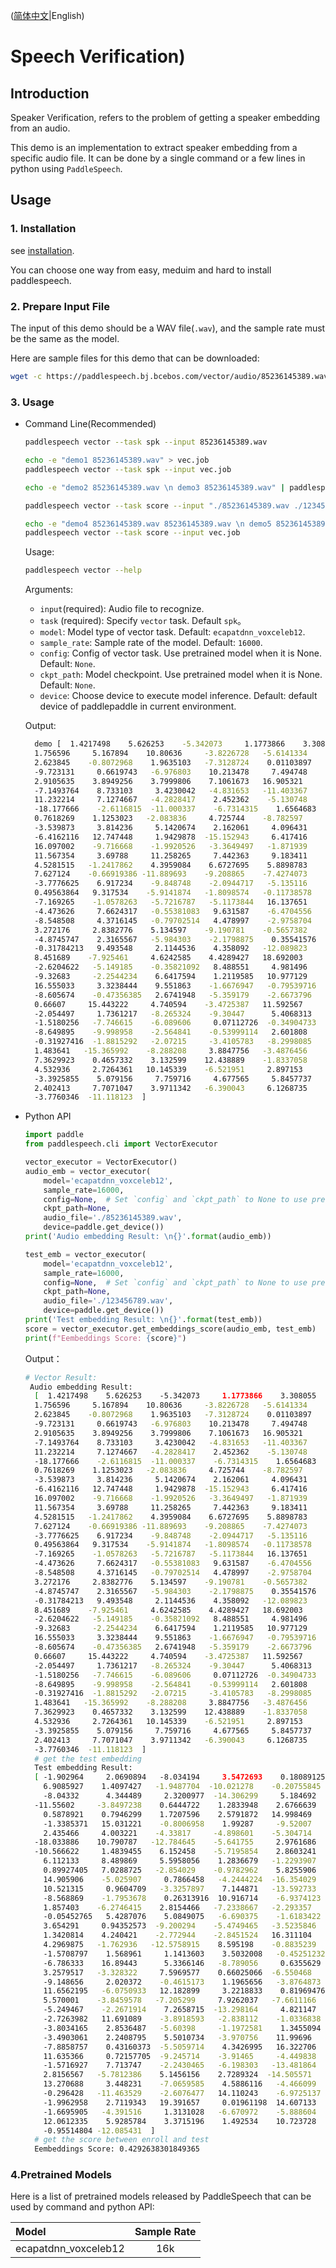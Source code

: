 ([简体中文](./README_cn.md)|English)
# Speech Verification)

## Introduction

Speaker Verification, refers to the problem of getting a speaker embedding from an audio. 

This demo is an implementation to extract speaker embedding from a specific audio file. It can be done by a single command or a few lines in python using `PaddleSpeech`. 

## Usage
### 1. Installation
see [installation](https://github.com/PaddlePaddle/PaddleSpeech/blob/develop/docs/source/install.md).

You can choose one way from easy, meduim and hard to install paddlespeech.

### 2. Prepare Input File
The input of this demo should be a WAV file(`.wav`), and the sample rate must be the same as the model.

Here are sample files for this demo that can be downloaded:
```bash
wget -c https://paddlespeech.bj.bcebos.com/vector/audio/85236145389.wav
```

### 3. Usage
- Command Line(Recommended)
  ```bash
  paddlespeech vector --task spk --input 85236145389.wav

  echo -e "demo1 85236145389.wav" > vec.job
  paddlespeech vector --task spk --input vec.job

  echo -e "demo2 85236145389.wav \n demo3 85236145389.wav" | paddlespeech vector --task spk

  paddlespeech vector --task score --input "./85236145389.wav ./123456789.wav"
  
  echo -e "demo4 85236145389.wav 85236145389.wav \n demo5 85236145389.wav 123456789.wav" > vec.job
  paddlespeech vector --task score --input vec.job
  ```
  
  Usage:
  ```bash
  paddlespeech vector --help
  ```
  Arguments:
  - `input`(required): Audio file to recognize.
  - `task` (required): Specify `vector` task. Default `spk`。
  - `model`: Model type of vector task. Default: `ecapatdnn_voxceleb12`.
  - `sample_rate`: Sample rate of the model. Default: `16000`.
  - `config`: Config of vector task. Use pretrained model when it is None. Default: `None`.
  - `ckpt_path`: Model checkpoint. Use pretrained model when it is None. Default: `None`.
  - `device`: Choose device to execute model inference. Default: default device of paddlepaddle in current environment.

  Output:

  ```bash
    demo [  1.4217498    5.626253    -5.342073     1.1773866    3.308055
    1.756596     5.167894    10.80636     -3.8226728   -5.6141334
    2.623845    -0.8072968    1.9635103   -7.3128724    0.01103897
    -9.723131     0.6619743   -6.976803    10.213478     7.494748
    2.9105635    3.8949256    3.7999806    7.1061673   16.905321
    -7.1493764    8.733103     3.4230042   -4.831653   -11.403367
    11.232214     7.1274667   -4.2828417    2.452362    -5.130748
    -18.177666    -2.6116815  -11.000337    -6.7314315    1.6564683
    0.7618269    1.1253023   -2.083836     4.725744    -8.782597
    -3.539873     3.814236     5.1420674    2.162061     4.096431
    -6.4162116   12.747448     1.9429878  -15.152943     6.417416
    16.097002    -9.716668    -1.9920526   -3.3649497   -1.871939
    11.567354     3.69788     11.258265     7.442363     9.183411
    4.5281515   -1.2417862    4.3959084    6.6727695    5.8898783
    7.627124    -0.66919386 -11.889693    -9.208865    -7.4274073
    -3.7776625    6.917234    -9.848748    -2.0944717   -5.135116
    0.49563864   9.317534    -5.9141874   -1.8098574   -0.11738578
    -7.169265    -1.0578263   -5.7216787   -5.1173844   16.137651
    -4.473626     7.6624317   -0.55381083   9.631587    -6.4704556
    -8.548508     4.3716145   -0.79702514   4.478997    -2.9758704
    3.272176     2.8382776    5.134597    -9.190781    -0.5657382
    -4.8745747    2.3165567   -5.984303    -2.1798875    0.35541576
    -0.31784213   9.493548     2.1144536    4.358092   -12.089823
    8.451689    -7.925461     4.6242585    4.4289427   18.692003
    -2.6204622   -5.149185    -0.35821092   8.488551     4.981496
    -9.32683     -2.2544234    6.6417594    1.2119585   10.977129
    16.555033     3.3238444    9.551863    -1.6676947   -0.79539716
    -8.605674    -0.47356385   2.6741948   -5.359179    -2.6673796
    0.66607     15.443222     4.740594    -3.4725387   11.592567
    -2.054497     1.7361217   -8.265324    -9.30447      5.4068313
    -1.5180256   -7.746615    -6.089606     0.07112726  -0.34904733
    -8.649895    -9.998958    -2.564841    -0.53999114   2.601808
    -0.31927416  -1.8815292   -2.07215     -3.4105783   -8.2998085
    1.483641   -15.365992    -8.288208     3.8847756   -3.4876456
    7.3629923    0.4657332    3.132599    12.438889    -1.8337058
    4.532936     2.7264361   10.145339    -6.521951     2.897153
    -3.3925855    5.079156     7.759716     4.677565     5.8457737
    2.402413     7.7071047    3.9711342   -6.390043     6.1268735
    -3.7760346  -11.118123  ]
  ```

- Python API
  ```python
  import paddle
  from paddlespeech.cli import VectorExecutor

  vector_executor = VectorExecutor()
  audio_emb = vector_executor(
      model='ecapatdnn_voxceleb12',
      sample_rate=16000,
      config=None,  # Set `config` and `ckpt_path` to None to use pretrained model.
      ckpt_path=None,
      audio_file='./85236145389.wav',
      device=paddle.get_device())
  print('Audio embedding Result: \n{}'.format(audio_emb))

  test_emb = vector_executor(
      model='ecapatdnn_voxceleb12',
      sample_rate=16000,
      config=None,  # Set `config` and `ckpt_path` to None to use pretrained model.
      ckpt_path=None,
      audio_file='./123456789.wav',
      device=paddle.get_device())
  print('Test embedding Result: \n{}'.format(test_emb))
  score = vector_executor.get_embeddings_score(audio_emb, test_emb)
  print(f"Eembeddings Score: {score}")
  ```

  Output：

  ```bash
  # Vector Result:
   Audio embedding Result:
    [  1.4217498    5.626253    -5.342073     1.1773866    3.308055
    1.756596     5.167894    10.80636     -3.8226728   -5.6141334
    2.623845    -0.8072968    1.9635103   -7.3128724    0.01103897
    -9.723131     0.6619743   -6.976803    10.213478     7.494748
    2.9105635    3.8949256    3.7999806    7.1061673   16.905321
    -7.1493764    8.733103     3.4230042   -4.831653   -11.403367
    11.232214     7.1274667   -4.2828417    2.452362    -5.130748
    -18.177666    -2.6116815  -11.000337    -6.7314315    1.6564683
    0.7618269    1.1253023   -2.083836     4.725744    -8.782597
    -3.539873     3.814236     5.1420674    2.162061     4.096431
    -6.4162116   12.747448     1.9429878  -15.152943     6.417416
    16.097002    -9.716668    -1.9920526   -3.3649497   -1.871939
    11.567354     3.69788     11.258265     7.442363     9.183411
    4.5281515   -1.2417862    4.3959084    6.6727695    5.8898783
    7.627124    -0.66919386 -11.889693    -9.208865    -7.4274073
    -3.7776625    6.917234    -9.848748    -2.0944717   -5.135116
    0.49563864   9.317534    -5.9141874   -1.8098574   -0.11738578
    -7.169265    -1.0578263   -5.7216787   -5.1173844   16.137651
    -4.473626     7.6624317   -0.55381083   9.631587    -6.4704556
    -8.548508     4.3716145   -0.79702514   4.478997    -2.9758704
    3.272176     2.8382776    5.134597    -9.190781    -0.5657382
    -4.8745747    2.3165567   -5.984303    -2.1798875    0.35541576
    -0.31784213   9.493548     2.1144536    4.358092   -12.089823
    8.451689    -7.925461     4.6242585    4.4289427   18.692003
    -2.6204622   -5.149185    -0.35821092   8.488551     4.981496
    -9.32683     -2.2544234    6.6417594    1.2119585   10.977129
    16.555033     3.3238444    9.551863    -1.6676947   -0.79539716
    -8.605674    -0.47356385   2.6741948   -5.359179    -2.6673796
    0.66607     15.443222     4.740594    -3.4725387   11.592567
    -2.054497     1.7361217   -8.265324    -9.30447      5.4068313
    -1.5180256   -7.746615    -6.089606     0.07112726  -0.34904733
    -8.649895    -9.998958    -2.564841    -0.53999114   2.601808
    -0.31927416  -1.8815292   -2.07215     -3.4105783   -8.2998085
    1.483641   -15.365992    -8.288208     3.8847756   -3.4876456
    7.3629923    0.4657332    3.132599    12.438889    -1.8337058
    4.532936     2.7264361   10.145339    -6.521951     2.897153
    -3.3925855    5.079156     7.759716     4.677565     5.8457737
    2.402413     7.7071047    3.9711342   -6.390043     6.1268735
    -3.7760346  -11.118123  ]
    # get the test embedding
    Test embedding Result:
    [ -1.902964     2.0690894   -8.034194     3.5472693    0.18089125
      6.9085927    1.4097427   -1.9487704  -10.021278    -0.20755845
      -8.04332      4.344489     2.3200977  -14.306299     5.184692
    -11.55602     -3.8497238    0.6444722    1.2833948    2.6766639
      0.5878921    0.7946299    1.7207596    2.5791872   14.998469
      -1.3385371   15.031221    -0.8006958    1.99287     -9.52007
      2.435466     4.003221    -4.33817     -4.898601    -5.304714
    -18.033886    10.790787   -12.784645    -5.641755     2.9761686
    -10.566622     1.4839455    6.152458    -5.7195854    2.8603241
      6.112133     8.489869     5.5958056    1.2836679   -1.2293907
      0.89927405   7.0288725   -2.854029    -0.9782962    5.8255906
      14.905906    -5.025907     0.7866458   -4.2444224  -16.354029
      10.521315     0.9604709   -3.3257897    7.144871   -13.592733
      -8.568869    -1.7953678    0.26313916  10.916714    -6.9374123
      1.857403    -6.2746415    2.8154466   -7.2338667   -2.293357
      -0.05452765   5.4287076    5.0849075   -6.690375    -1.6183422
      3.654291     0.94352573  -9.200294    -5.4749465   -3.5235846
      1.3420814    4.240421    -2.772944    -2.8451524   16.311104
      4.2969875   -1.762936   -12.5758915    8.595198    -0.8835239
      -1.5708797    1.568961     1.1413603    3.5032008   -0.45251232
      -6.786333    16.89443      5.3366146   -8.789056     0.6355629
      3.2579517   -3.328322     7.5969577    0.66025066  -6.550468
      -9.148656     2.020372    -0.4615173    1.1965656   -3.8764873
      11.6562195   -6.0750933   12.182899     3.2218833    0.81969476
      5.570001    -3.8459578   -7.205299     7.9262037   -7.6611166
      -5.249467    -2.2671914    7.2658715  -13.298164     4.821147
      -2.7263982   11.691089    -3.8918593   -2.838112    -1.0336838
      -3.8034165    2.8536487   -5.60398     -1.1972581    1.3455094
      -3.4903061    2.2408795    5.5010734   -3.970756    11.99696
      -7.8858757    0.43160373  -5.5059714    4.3426995   16.322706
      11.635366     0.72157705  -9.245714    -3.91465     -4.449838
      -1.5716927    7.713747    -2.2430465   -6.198303   -13.481864
      2.8156567   -5.7812386    5.1456156    2.7289324  -14.505571
      13.270688     3.448231    -7.0659585    4.5886116   -4.466099
      -0.296428   -11.463529    -2.6076477   14.110243    -6.9725137
      -1.9962958    2.7119343   19.391657     0.01961198  14.607133
      -1.6695905   -4.391516     1.3131028   -6.670972    -5.888604
      12.0612335    5.9285784    3.3715196    1.492534    10.723728
      -0.95514804 -12.085431  ]
    # get the score between enroll and test
    Eembeddings Score: 0.4292638301849365
  ```

### 4.Pretrained Models

Here is a list of pretrained models released by PaddleSpeech that can be used by command and python API:

| Model | Sample Rate
| :--- | :---: |
| ecapatdnn_voxceleb12 | 16k
